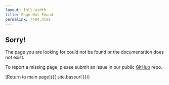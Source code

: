 ```yaml
---
layout: full-width
title: Page Not Found
permalink: /404.html
---
```


## Sorry!

The page you are looking for could not be found or the documentation does not exist.

To report a missing page, please submit an issue in our public [GitHub](https://github.com/magento/devdocs) repo.

[Return to main page]({{ site.baseurl }}/)
